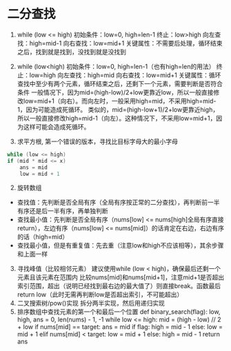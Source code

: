 # 二分查找

1. while (low <= high)
初始条件：low=0, high=len-1
终止：low>high
向左查找：high=mid-1
向右查找：low=mid+1
关键属性：不需要后处理，循环结束之后，找到就是找到，没找到就是没找到
2. while (low<high)
初始条件：low=0, high=len-1（也有high=len的用法）
终止：low=high
向左查找：high=mid
向右查找：low=mid+1 
关键属性：循环查找中至少有两个元素，循环结束之后，还剩下一个元素，需要判断是否符合条件
                一般情况下，因为mid=(high-low)/2+low更靠近low，所以一般直接修改low=mid+1（向右）。而向左时，一般采用high=mid，不采用high=mid-1，因为可能造成死循环。
            类似的，mid=(high-low+1)/2+low更靠近high，所以一般直接修改high=mid-1（向左）。这种情况下，不采用low=mid+1，因为这样可能会造成死循环。 


1. 求平方根, 第一个错误的版本，寻找比目标字母大的最小字母
``` c++
while (low <= high)
if (mid * mid <= x)        
    ans = mid
    low = mid + 1
```
2. 旋转数组
* 查找值：先判断是否全局有序（全局有序按正常的二分查找），再判断前一半有序还是后一半有序，再单独判断
* 查找最小值：先判断是否全局有序（nums[low] <= nums[high]全局有序直接return），左边有序（nums[low] <= nums[mid]）的话肯定在右边，右边有序的话（high=mid）
* 查找最小值，但是有重复值：先去重（注意low和high不应该相等），其余步骤和上面一样
3. 寻找峰值（比较相邻元素）
        建议使用while (low < high)，确保最后还剩一个元素且该元素在范围内
比较nums[mid]和nums[mid+1]，注意mid+1是否超出索引范围，超出（说明已经找到最右边的最大值了）则直接break。函数最后return low（此时无需再判断low是否超出索引，不可能超出）
4. 二叉搜索树/pow()实现
拆分两半实现，然后用递归实现
5. 排序数组中查找元素的第一个和最后一个位置
def binary_search(flag):
    low, high, ans = 0, len(nums) - 1, -1
    while low <= high:
        mid = (high - low) // 2 + low
        if nums[mid] == target:
            ans = mid
            if flag:
                high = mid - 1
            else:
                low = mid + 1
        elif nums[mid] < target:
            low = mid + 1
        else:
            high = mid - 1
    return ans

        

